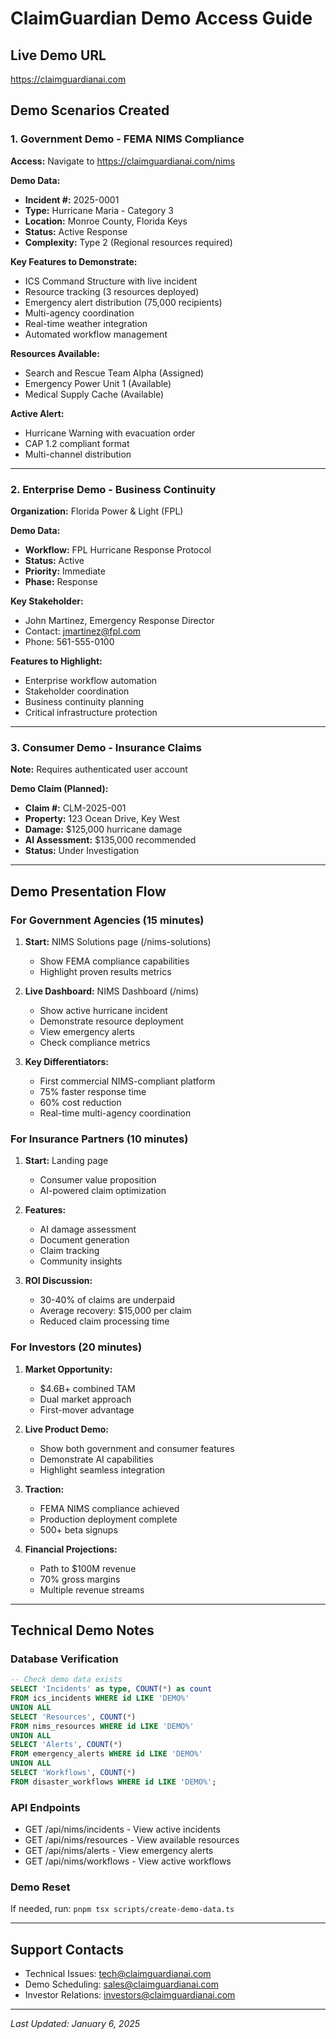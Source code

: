 # ClaimGuardian Demo Access Guide

## Live Demo URL
https://claimguardianai.com

## Demo Scenarios Created

### 1. Government Demo - FEMA NIMS Compliance
**Access:** Navigate to https://claimguardianai.com/nims

**Demo Data:**
- **Incident #:** 2025-0001
- **Type:** Hurricane Maria - Category 3
- **Location:** Monroe County, Florida Keys
- **Status:** Active Response
- **Complexity:** Type 2 (Regional resources required)

**Key Features to Demonstrate:**
- ICS Command Structure with live incident
- Resource tracking (3 resources deployed)
- Emergency alert distribution (75,000 recipients)
- Multi-agency coordination
- Real-time weather integration
- Automated workflow management

**Resources Available:**
- Search and Rescue Team Alpha (Assigned)
- Emergency Power Unit 1 (Available)
- Medical Supply Cache (Available)

**Active Alert:**
- Hurricane Warning with evacuation order
- CAP 1.2 compliant format
- Multi-channel distribution

---

### 2. Enterprise Demo - Business Continuity
**Organization:** Florida Power & Light (FPL)

**Demo Data:**
- **Workflow:** FPL Hurricane Response Protocol
- **Status:** Active
- **Priority:** Immediate
- **Phase:** Response

**Key Stakeholder:**
- John Martinez, Emergency Response Director
- Contact: jmartinez@fpl.com
- Phone: 561-555-0100

**Features to Highlight:**
- Enterprise workflow automation
- Stakeholder coordination
- Business continuity planning
- Critical infrastructure protection

---

### 3. Consumer Demo - Insurance Claims
**Note:** Requires authenticated user account

**Demo Claim (Planned):**
- **Claim #:** CLM-2025-001
- **Property:** 123 Ocean Drive, Key West
- **Damage:** $125,000 hurricane damage
- **AI Assessment:** $135,000 recommended
- **Status:** Under Investigation

---

## Demo Presentation Flow

### For Government Agencies (15 minutes)
1. **Start:** NIMS Solutions page (/nims-solutions)
   - Show FEMA compliance capabilities
   - Highlight proven results metrics

2. **Live Dashboard:** NIMS Dashboard (/nims)
   - Show active hurricane incident
   - Demonstrate resource deployment
   - View emergency alerts
   - Check compliance metrics

3. **Key Differentiators:**
   - First commercial NIMS-compliant platform
   - 75% faster response time
   - 60% cost reduction
   - Real-time multi-agency coordination

### For Insurance Partners (10 minutes)
1. **Start:** Landing page
   - Consumer value proposition
   - AI-powered claim optimization

2. **Features:**
   - AI damage assessment
   - Document generation
   - Claim tracking
   - Community insights

3. **ROI Discussion:**
   - 30-40% of claims are underpaid
   - Average recovery: $15,000 per claim
   - Reduced claim processing time

### For Investors (20 minutes)
1. **Market Opportunity:**
   - $4.6B+ combined TAM
   - Dual market approach
   - First-mover advantage

2. **Live Product Demo:**
   - Show both government and consumer features
   - Demonstrate AI capabilities
   - Highlight seamless integration

3. **Traction:**
   - FEMA NIMS compliance achieved
   - Production deployment complete
   - 500+ beta signups

4. **Financial Projections:**
   - Path to $100M revenue
   - 70% gross margins
   - Multiple revenue streams

---

## Technical Demo Notes

### Database Verification
```sql
-- Check demo data exists
SELECT 'Incidents' as type, COUNT(*) as count 
FROM ics_incidents WHERE id LIKE 'DEMO%'
UNION ALL
SELECT 'Resources', COUNT(*) 
FROM nims_resources WHERE id LIKE 'DEMO%'
UNION ALL
SELECT 'Alerts', COUNT(*) 
FROM emergency_alerts WHERE id LIKE 'DEMO%'
UNION ALL
SELECT 'Workflows', COUNT(*) 
FROM disaster_workflows WHERE id LIKE 'DEMO%';
```

### API Endpoints
- GET /api/nims/incidents - View active incidents
- GET /api/nims/resources - View available resources
- GET /api/nims/alerts - View emergency alerts
- GET /api/nims/workflows - View active workflows

### Demo Reset
If needed, run: `pnpm tsx scripts/create-demo-data.ts`

---

## Support Contacts
- Technical Issues: tech@claimguardianai.com
- Demo Scheduling: sales@claimguardianai.com
- Investor Relations: investors@claimguardianai.com

---

*Last Updated: January 6, 2025*